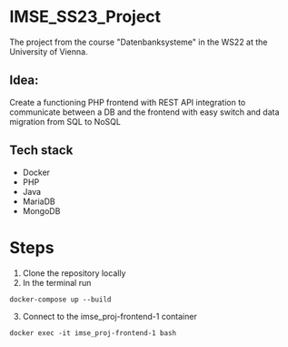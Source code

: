 # IMSE_SS23_Project

The project from the course "Datenbanksysteme" in the WS22 at the University of Vienna.

## Idea:

Create a functioning PHP frontend with REST API integration to communicate between a DB and the frontend with easy switch and data migration from SQL to NoSQL

## Tech stack

- Docker
- PHP
- Java
- MariaDB
- MongoDB

# Steps

1. Clone the repository locally
2. In the terminal run

```shell
docker-compose up --build
```

3. Connect to the imse_proj-frontend-1 container

```shell
docker exec -it imse_proj-frontend-1 bash
```
